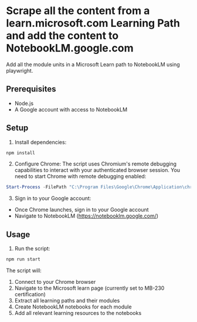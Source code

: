 # Scrape all the content from a learn.microsoft.com Learning Path and add the content to NotebookLM.google.com

Add all the module units in a Microsoft Learn path to NotebookLM using playwright.

## Prerequisites

- Node.js
- A Google account with access to NotebookLM

## Setup

1. Install dependencies:
```bash
npm install
```

2. Configure Chrome:
The script uses Chromium's remote debugging capabilities to interact with your authenticated browser session. You need to start Chrome with remote debugging enabled:

```powershell
Start-Process -FilePath "C:\Program Files\Google\Chrome\Application\chrome.exe" -ArgumentList "--remote-debugging-port=9222"
```

3. Sign in to your Google account:
- Once Chrome launches, sign in to your Google account
- Navigate to NotebookLM (https://notebooklm.google.com/)

## Usage

1. Run the script:
```bash
npm run start  
```

The script will:
1. Connect to your Chrome browser
2. Navigate to the Microsoft learn page (currently set to MB-230 certification)
3. Extract all learning paths and their modules
4. Create NotebookLM notebooks for each module
5. Add all relevant learning resources to the notebooks
